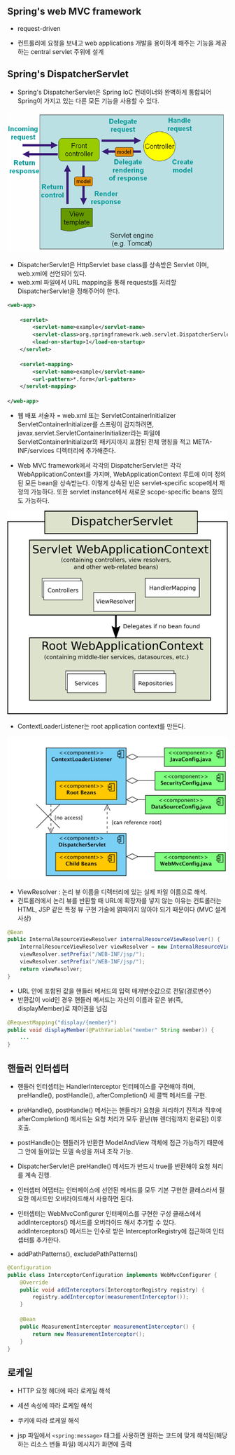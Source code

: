 
## Spring's web MVC framework

* request-driven

* 컨트롤러에 요청을 보내고 web applications 개발을 용이하게 해주는 기능을 제공하는 central servlet 주위에 설계

## Spring's DispatcherServlet

* Spring's DispatcherServlet은 Spring IoC 컨테이너와 완벽하게 통합되어 Spring이 가지고 있는 다른 모든 기능을 사용할 수 있다.

![ex_img](./postImage/mvc.png)

* DispatcherServlet은 HttpServlet base class를 상속받은 Servlet 이며, web.xml에 선언되어 있다. 
* web.xml 파일에서 URL mapping을 통해 requests를 처리할 DispatcherServlet을 정해주어야 한다.

```xml
<web-app>

    <servlet>
        <servlet-name>example</servlet-name>
        <servlet-class>org.springframework.web.servlet.DispatcherServlet</servlet-class>
        <load-on-startup>1</load-on-startup>
    </servlet>

    <servlet-mapping>
        <servlet-name>example</servlet-name>
        <url-pattern>*.form</url-pattern>
    </servlet-mapping>

</web-app>
```

* 웹 배포 서술자 = web.xml 또는 ServletContainerInitializer
ServletContainerInitializer를 스프링이 감지하려면, javax.servlet.ServletContainerInitializer라는 파일에 ServletContainerInitializer의 패키지까지 포함된 전체 명칭을 적고 META-INF/services 디렉터리에 추가해준다.

* Web MVC framework에서 각각의 DispatcherServlet은 각각 WebApplicationContext를 가지며, WebApplicationContext 루트에 이미 정의된 모든 bean을 상속받는다. 이렇게 상속된 빈은 servlet-specific scope에서 재정의 가능하다. 또한 servlet instance에서 새로운 scope-specific beans 정의도 가능하다.

![ex_img](./postImage/mvc-context-hierarchy.png)

* ContextLoaderListener는 root application context를 만든다.

![ex_img](./postImage/ContextLoaderListener-vs-DispatcherServlet.png)

* ViewResolver : 논리 뷰 이름을 디렉터리에 있는 실제 파일 이름으로 해석.
* 컨트롤러에서 논리 뷰를 반환할 때 URL에 확장자를 넣지 않는 이유는 컨트롤러는 HTML, JSP 같은 특정 뷰 구현 기술에 얽매이지 않아야 되기 때문이다 (MVC 설계 사상)

``` java
@Bean
public InternalResourceViewResolver internalResourceViewResolver() {
    InternalResourceViewResolver viewResolver = new InternalResourceViewResolver();
    viewResolver.setPrefix("/WEB-INF/jsp/");
    viewResolver.setPrefix("/WEB-INF/jsp/");
    return viewResolver;
}
```

* URL 안에 포함된 값을 핸들러 메서드의 입력 매개변숫값으로 전달(경로변수)
* 반환값이 void인 경우 핸들러 메서드는 자신의 이름과 같은 뷰(즉, displayMember)로 제어권을 넘김

```java
@RequestMapping("display/{member}")
public void displayMember(@PathVariable("member" String member)) {
    ...
}
```

## 핸들러 인터셉터

* 핸들러 인터셉터는 HandlerInterceptor 인터페이스를 구현해야 하며, preHandle(), postHandle(), afterCompletion() 세 콜백 메서드를 구현.

* preHandle(), postHandle() 메서는는 핸들러가 요청을 처리하기 진적과 직후에 afterCompletion() 메서드는 요청 처리가 모두 끝난(뷰 렌더링까지 완료된) 이후 호출.

* postHandle()는 핸들러가 반환한 ModelAndView 객체에 접근 가능하기 때문에 그 안에 들어있는 모델 속성을 꺼내 조작 가능.

* DispatcherServlet은 preHandle() 메서드가 반드시 true를 반환해야 요청 처리를 계속 진행.

* 인터셉터 어댑터는 인터페이스에 선언된 메서드를 모두 기본 구현한 클래스라서 필요한 메서드만 오버라이드해서 사용하면 된다.

* 인터셉터는 WebMvcConfigurer 인터페이스를 구현한 구성 클래스에서 addInterceptors() 메서드를 오버라이드 해서 추가할 수 있다. addInterceptors() 메서드는 인수로 받은 InterceptorRegistry에 접근하여 인터셉터를 추가한다.

* addPathPatterns(), excludePathPatterns()

```java
@Configuration
public class InterceptorConfiguration implements WebMvcConfigurer {
    @Override
    public void addInterceptors(InterceptorRegistry registry) {
        registry.addInterceptor(measurementInterceptor());
    }

    @Bean
    public MeasurementInterceptor measurementInterceptor() {
        return new MeasurementInterceptor();
    }
}
```

## 로케일

* HTTP 요청 헤더에 따라 로케일 해석
* 세션 속성에 따라 로케일 해석
* 쿠키에 따라 로케일 해석

* jsp 파일에서 `<spring:message>` 태그를 사용하면 원하는 코드에 맞게 해석된(해당하는 리소스 번들 파일) 메시지가 화면에 출력